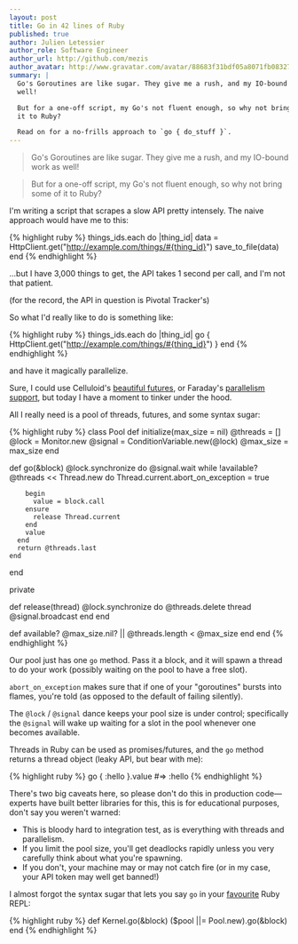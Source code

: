 ```yaml
---
layout: post
title: Go in 42 lines of Ruby
published: true
author: Julien Letessier
author_role: Software Engineer
author_url: http://github.com/mezis
author_avatar: http://www.gravatar.com/avatar/88683f31bdf05a8071fb08327b3919cb
summary: |
  Go's Goroutines are like sugar. They give me a rush, and my IO-bound work as
  well!

  But for a one-off script, my Go's not fluent enough, so why not bring some of
  it to Ruby?

  Read on for a no-frills approach to `go { do_stuff }`.
---
```


> Go's Goroutines are like sugar. They give me a rush, and my IO-bound work as
> well!

> But for a one-off script, my Go's not fluent enough, so why not bring some of
> it to Ruby?

I'm writing a script that scrapes a slow API pretty intensely.
The naive approach would have me to this:

{% highlight ruby %}
things_ids.each do |thing_id|
  data = HttpClient.get("http://example.com/things/#{thing_id}")
  save_to_file(data)
end
{% endhighlight %}

...but I have 3,000 things to get, the API takes 1 second per call, and I'm not
that patient.

(for the record, the API in question is Pivotal Tracker's)

So what I'd really like to do is something like:

{% highlight ruby %}
things_ids.each do |thing_id|
  go { HttpClient.get("http://example.com/things/#{thing_id}") }
end
{% endhighlight %}

and have it magically parallelize.

Sure, I could use Celluloid's [beautiful
futures](https://github.com/celluloid/celluloid/wiki/Futures), or Faraday's
[parallelism
support](https://github.com/lostisland/faraday/wiki/Parallel-requests), but
today I have a moment to tinker under the hood.

All I really need is a pool of threads, futures, and some syntax sugar:

{% highlight ruby %}
class Pool
  def initialize(max_size = nil)
    @threads = []
    @lock    = Monitor.new
    @signal  = ConditionVariable.new(@lock)
    @max_size = max_size
  end

  def go(&block)
    @lock.synchronize do
      @signal.wait while !available?
      @threads << Thread.new do
        Thread.current.abort_on_exception = true

        begin
          value = block.call
        ensure
          release Thread.current
        end
        value
      end
      return @threads.last
    end
  end

  private

  def release(thread)
    @lock.synchronize do
      @threads.delete thread
      @signal.broadcast
    end
  end

  def available?
    @max_size.nil? || @threads.length < @max_size
  end
end
{% endhighlight %}


Our pool just has one `go` method. Pass it a block, and it will spawn a thread
to do your work (possibly waiting on the pool to have a free slot).

`abort_on_exception` makes sure that if one of your "goroutines" bursts into
flames, you're told (as opposed to the default of failing silently).

The `@lock` / `@signal` dance keeps your pool size is under control;
specifically the `@signal` will wake up waiting for a slot in the pool whenever
one becomes available.

Threads in Ruby can be used as promises/futures, and the `go` method returns a
thread object (leaky API, but bear with me):

{% highlight ruby %}
go { :hello }.value
#=> :hello
{% endhighlight %}

There's two big caveats here, so please don't do this in production code—experts
have built better libraries for this, this is for educational purposes, don't
say you weren't warned:

- This is bloody hard to integration test, as is everything with threads and
  parallelism.
- If you limit the pool size, you'll get deadlocks rapidly unless you very
  carefully think about what you're spawning.
- If you don't, your machine may or may not catch fire (or in my case, your API
  token may well get banned!)

I almost forgot the syntax sugar that lets you say `go` in your
[favourite](https://github.com/pry/pry) Ruby REPL:

{% highlight ruby %}
def Kernel.go(&block)
  ($pool ||= Pool.new).go(&block)
end
{% endhighlight %}

